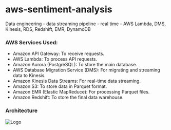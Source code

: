 # aws-sentiment-analysis
Data engineering - data streaming pipeline - real time - AWS Lambda, DMS, Kinesis, RDS, Redshift, EMR, DynamoDB

### AWS Services Used:
- Amazon API Gateway: To receive requests.
- AWS Lambda: To process API requests.
- Amazon Aurora (PostgreSQL): To store the main database.
- AWS Database Migration Service (DMS): For migrating and streaming data to Kinesis.
- Amazon Kinesis Data Streams: For real-time data streaming.
- Amazon S3: To store data in Parquet format.
- Amazon EMR (Elastic MapReduce): For processing Parquet files.
- Amazon Redshift: To store the final data warehouse.

### Architecture
![Logo](https://github.com/jamilvilela/aws-sentiment-analysis/blob/master/AWS-product-review-project-architecture.png)
